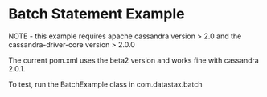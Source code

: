 Batch Statement Example
====================

NOTE - this example requires apache cassandra version > 2.0 and the cassandra-driver-core version > 2.0.0

The current pom.xml uses the beta2 version and works fine with cassandra 2.0.1. 

To test, run the BatchExample class in com.datastax.batch 
